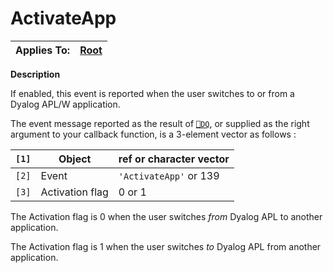




<h1 class="heading"><span class="name">ActivateApp</span></h1>

| Applies To: | [Root](./root.md) |
| --- | ---  |


**Description**


If enabled, this event is reported when the user switches to or from a Dyalog APL/W application.


The event message reported as the result of [`⎕DQ`](../../Language/System%20Functions/dq.htm), or supplied as the right argument to your callback function, is a 3-element vector as follows :


| `[1]` | Object | ref or character vector |
| --- | --- | ---  |
| `[2]` | Event | `'ActivateApp'` or 139 |
| `[3]` | Activation flag | 0 or 1 |


The Activation flag is 0 when the user switches *from* Dyalog APL to another application.


The Activation flag is  1 when the user switches *to* Dyalog APL from another application.



